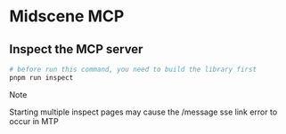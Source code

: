 # Midscene MCP

## Inspect the MCP server

```bash
# before run this command, you need to build the library first
pnpm run inspect
```

> [!NOTE]

Starting multiple inspect pages may cause the /message sse link error to occur in MTP

